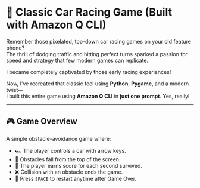 

# 🚗 Classic Car Racing Game (Built with Amazon Q CLI)

Remember those pixelated, top-down car racing games on your old feature phone?  
The thrill of dodging traffic and hitting perfect turns sparked a passion for speed and strategy that few modern games can replicate.

I became completely captivated by those early racing experiences!

Now, I’ve recreated that classic feel using **Python**, **Pygame**, and a modern twist—  
I built this entire game using **Amazon Q CLI** in **just one prompt**. Yes, really!

---

## 🎮 Game Overview

A simple obstacle-avoidance game where:
- 🏎️ The player controls a car with arrow keys.
- 🚧 Obstacles fall from the top of the screen.
- 🧠 The player earns score for each second survived.
- ❌ Collision with an obstacle ends the game.
- 🔁 Press `SPACE` to restart anytime after Game Over.
